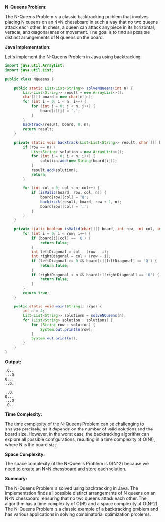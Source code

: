 **N-Queens Problem:**

The N-Queens Problem is a classic backtracking problem that involves placing N queens on an N×N chessboard in such a way that no two queens attack each other. In chess, a queen can attack any piece in its horizontal, vertical, and diagonal lines of movement. The goal is to find all possible distinct arrangements of N queens on the board.

**Java Implementation:**

Let's implement the N-Queens Problem in Java using backtracking:

```java
import java.util.ArrayList;
import java.util.List;

public class NQueens {

    public static List<List<String>> solveNQueens(int n) {
        List<List<String>> result = new ArrayList<>();
        char[][] board = new char[n][n];
        for (int i = 0; i < n; i++) {
            for (int j = 0; j < n; j++) {
                board[i][j] = '.';
            }
        }
        backtrack(result, board, 0, n);
        return result;
    }

    private static void backtrack(List<List<String>> result, char[][] board, int row, int n) {
        if (row == n) {
            List<String> solution = new ArrayList<>();
            for (int i = 0; i < n; i++) {
                solution.add(new String(board[i]));
            }
            result.add(solution);
            return;
        }

        for (int col = 0; col < n; col++) {
            if (isValid(board, row, col, n)) {
                board[row][col] = 'Q';
                backtrack(result, board, row + 1, n);
                board[row][col] = '.';
            }
        }
    }

    private static boolean isValid(char[][] board, int row, int col, int n) {
        for (int i = 0; i < row; i++) {
            if (board[i][col] == 'Q') {
                return false;
            }
            int leftDiagonal = col - (row - i);
            int rightDiagonal = col + (row - i);
            if (leftDiagonal >= 0 && board[i][leftDiagonal] == 'Q') {
                return false;
            }
            if (rightDiagonal < n && board[i][rightDiagonal] == 'Q') {
                return false;
            }
        }
        return true;
    }

    public static void main(String[] args) {
        int n = 4;
        List<List<String>> solutions = solveNQueens(n);
        for (List<String> solution : solutions) {
            for (String row : solution) {
                System.out.println(row);
            }
            System.out.println();
        }
    }
}
```

**Output:**
```
.Q..
...Q
Q...
..Q.

..Q.
Q...
...Q
.Q..
```

**Time Complexity:**

The time complexity of the N-Queens Problem can be challenging to analyze precisely, as it depends on the number of valid solutions and the board size. However, in the worst case, the backtracking algorithm can explore all possible configurations, resulting in a time complexity of O(N!), where N is the board size.

**Space Complexity:**

The space complexity of the N-Queens Problem is O(N^2) because we need to create an N×N chessboard and store each solution.

**Summary:**

The N-Queens Problem is solved using backtracking in Java. The implementation finds all possible distinct arrangements of N queens on an N×N chessboard, ensuring that no two queens attack each other. The algorithm has a time complexity of O(N!) and a space complexity of O(N^2). The N-Queens Problem is a classic example of a backtracking problem and has various applications in solving combinatorial optimization problems.